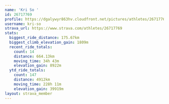 ```yaml
---
name: 'Kri So '
id: 26717769
profile: https://dgalywyr863hv.cloudfront.net/pictures/athletes/26717769/7761026/14/large.jpg
username: kri-so
strava_url: https://www.strava.com/athletes/26717769
stats:
  biggest_ride_distance: 175.67km
  biggest_climb_elevation_gain: 1809m
  recent_ride_totals:
    count: 14
    distance: 664.13km
    moving_time: 34h 43m
    elevation_gain: 8922m
  ytd_ride_totals:
    count: 147
    distance: 4912km
    moving_time: 228h 11m
    elevation_gain: 39919m
layout: strava_member
--- 
```

